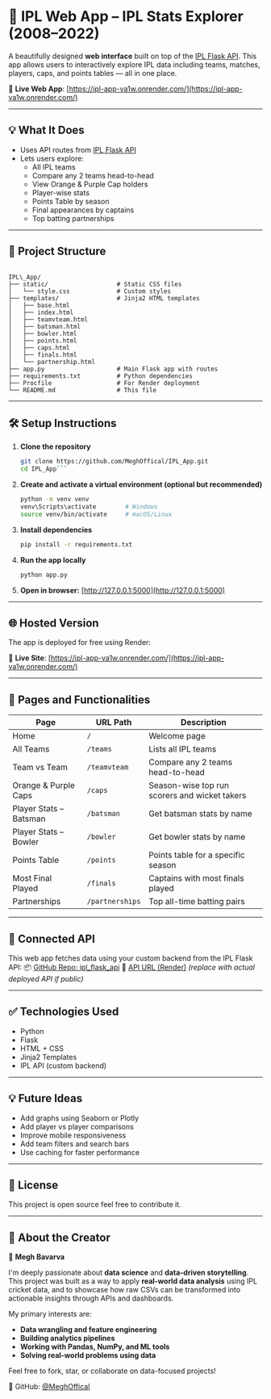 # 🏏 IPL Web App – IPL Stats Explorer (2008–2022)

A beautifully designed **web interface** built on top of the [IPL Flask API](https://github.com/MeghOffical/ipl_flask_api). This app allows users to interactively explore IPL data including teams, matches, players, caps, and points tables — all in one place.

🔗 **Live Web App**: [https://ipl-app-va1w.onrender.com/](https://ipl-app-va1w.onrender.com/)

---

## 💡 What It Does

- Uses API routes from [IPL Flask API](https://github.com/MeghOffical/ipl_flask_api)
- Lets users explore:
  - All IPL teams
  - Compare any 2 teams head-to-head
  - View Orange & Purple Cap holders
  - Player-wise stats
  - Points Table by season
  - Final appearances by captains
  - Top batting partnerships

---

## 📁 Project Structure

```

IPL\_App/
├── static/                   # Static CSS files
│   └── style.css             # Custom styles
├── templates/                # Jinja2 HTML templates
│   ├── base.html
│   ├── index.html
│   ├── teamvteam.html
│   ├── batsman.html
│   ├── bowler.html
│   ├── points.html
│   ├── caps.html
│   ├── finals.html
│   └── partnership.html
├── app.py                    # Main Flask app with routes
├── requirements.txt          # Python dependencies
├── Procfile                  # For Render deployment
└── README.md                 # This file

```

---

## 🛠️ Setup Instructions

1. **Clone the repository**
   ```bash
   git clone https://github.com/MeghOffical/IPL_App.git
   cd IPL_App```

2. **Create and activate a virtual environment (optional but recommended)**

   ```bash
   python -m venv venv
   venv\Scripts\activate        # Windows
   source venv/bin/activate     # macOS/Linux
   ```

3. **Install dependencies**

   ```bash
   pip install -r requirements.txt
   ```

4. **Run the app locally**

   ```bash
   python app.py
   ```

5. **Open in browser:**
   [http://127.0.0.1:5000](http://127.0.0.1:5000)

---

## 🌐 Hosted Version

The app is deployed for free using Render:

🔗 **Live Site**: [https://ipl-app-va1w.onrender.com/](https://ipl-app-va1w.onrender.com/)

---

## 🚀 Pages and Functionalities

| Page                   | URL Path        | Description                                   |
| ---------------------- | --------------- | --------------------------------------------- |
| Home                   | `/`             | Welcome page                                  |
| All Teams              | `/teams`        | Lists all IPL teams                           |
| Team vs Team           | `/teamvteam`    | Compare any 2 teams head-to-head              |
| Orange & Purple Caps   | `/caps`         | Season-wise top run scorers and wicket takers |
| Player Stats – Batsman | `/batsman`      | Get batsman stats by name                     |
| Player Stats – Bowler  | `/bowler`       | Get bowler stats by name                      |
| Points Table           | `/points`       | Points table for a specific season            |
| Most Final Played      | `/finals`       | Captains with most finals played              |
| Partnerships           | `/partnerships` | Top all-time batting pairs                    |

---

## 🔗 Connected API

This web app fetches data using your custom backend from the IPL Flask API:
📦 [GitHub Repo: ipl\_flask\_api](https://github.com/MeghOffical/ipl_flask_api)
📡 [API URL (Render)](https://ipl-api-render-url.com) *(replace with actual deployed API if public)*

---

## ✅ Technologies Used

* Python
* Flask
* HTML + CSS 
* Jinja2 Templates
* IPL API (custom backend)

---

## 💡 Future Ideas

* Add graphs using Seaborn or Plotly
* Add player vs player comparisons
* Improve mobile responsiveness
* Add team filters and search bars
* Use caching for faster performance


---

## 📝 License

This project is open source feel free to contribute it.

---

## 🙋 About the Creator

👤 **Megh Bavarva**  

I'm deeply passionate about **data science** and **data-driven storytelling**.  
This project was built as a way to apply **real-world data analysis** using IPL cricket data, and to showcase how raw CSVs can be transformed into actionable insights through APIs and dashboards.  

My primary interests are:
- **Data wrangling and feature engineering**
- **Building analytics pipelines**
- **Working with Pandas, NumPy, and ML tools**
- **Solving real-world problems using data**

Feel free to fork, star, or collaborate on data-focused projects!

🔗 GitHub: [@MeghOffical](https://github.com/MeghOffical)
